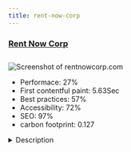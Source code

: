```yaml
---
title: rent-now-corp
---
```


<div style="height: 3rem">
  <a href="http://www.rentnowcorp.com/"><h3>Rent Now Corp</h3></a>
</div>
<img loading="lazy" src="/images/thumbs/rentnowcorp.com.jpg" alt="Screenshot of rentnowcorp.com" />
<ul>
  <li>Performace: 27%</li>
  <li>
    First contentful paint:
    5.63Sec
  </li>
  <li>Best practices: 57%</li>
  <li>Accessibility: 72%</li>
  <li>SEO: 97%</li>
  <li>carbon footprint: 0.127</li>
</ul>
<details>
  <summary>Description</summary>
  <p>The Rent Now Corporation is a state of the art audio visual and computer rental company serving the entire nation. Our advanced facilities and capabilities allow for industry leading rentals of av and computer equipment. Rent Now has hundreds of matching high end laptops on hand and ready to be rented for any sized event.We are using Joomla 3.8 with the article manager K2. The contact form we are using is a component called Chronoform. Acymailing component is used for our newsletters program. Almost everything has been edited with custom css and php.</p>
</details>

